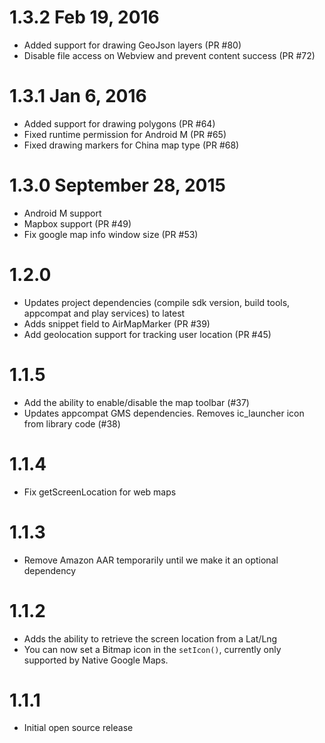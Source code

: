 # 1.3.2 Feb 19, 2016

* Added support for drawing GeoJson layers (PR #80)
* Disable file access on Webview and prevent content success (PR #72)

# 1.3.1 Jan 6, 2016

* Added support for drawing polygons (PR #64)
* Fixed runtime permission for Android M (PR #65)
* Fixed drawing markers for China map type (PR #68)

# 1.3.0 September 28, 2015

* Android M support
* Mapbox support (PR #49)
* Fix google map info window size (PR #53)

# 1.2.0

* Updates project dependencies (compile sdk version, build tools, appcompat and play services) to latest
* Adds snippet field to AirMapMarker (PR #39)
* Add geolocation support for tracking user location (PR #45)

# 1.1.5

* Add the ability to enable/disable the map toolbar (#37)
* Updates appcompat GMS dependencies. Removes ic_launcher icon from library code (#38)

# 1.1.4

* Fix getScreenLocation for web maps

# 1.1.3

* Remove Amazon AAR temporarily until we make it an optional dependency

# 1.1.2

* Adds the ability to retrieve the screen location from a Lat/Lng
* You can now set a Bitmap icon in the `setIcon()`, currently only supported by Native Google Maps.

# 1.1.1

* Initial open source release
